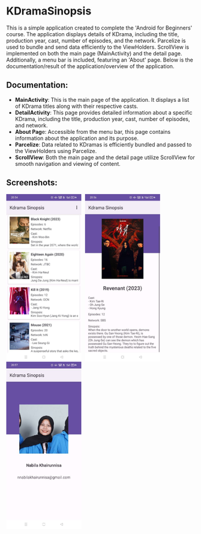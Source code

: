 ﻿# KDramaSinopsis

This is a simple application created to complete the 'Android for Beginners' course. The application displays details of KDrama, including the title, production year, cast, number of episodes, and the network. Parcelize is used to bundle and send data efficiently to the ViewHolders. ScrollView is implemented on both the main page (MainActivity) and the detail page. Additionally, a menu bar is included, featuring an 'About' page. Below is the documentation/result of the application/overview of the application.

## Documentation:

- **MainActivity**: This is the main page of the application. It displays a list of KDrama titles along with their respective casts.
- **DetailActivity**: This page provides detailed information about a specific KDrama, including the title, production year, cast, number of episodes, and network.
- **About Pag**e: Accessible from the menu bar, this page contains information about the application and its purpose.
- **Parcelize**: Data related to KDramas is efficiently bundled and passed to the ViewHolders using Parcelize.
- **ScrollView**: Both the main page and the detail page utilize ScrollView for smooth navigation and viewing of content.

## Screenshots:

<img src="https://github.com/nabilaakhairunnisa/KdramaSinopsis/blob/main/documentation/home.jpeg"
     alt="Main Activity"
     style="float: left; margin-right: 10px;"
     width="200" /> 
<img src="https://github.com/nabilaakhairunnisa/KdramaSinopsis/blob/main/documentation/detail.jpeg"
     alt="Main Activity"
     style="float: left; margin-right: 10px;"
     width="200" /> 
<img src="https://github.com/nabilaakhairunnisa/KdramaSinopsis/blob/main/documentation/about.jpeg"
     alt="Main Activity"
     style="float: left; margin-right: 10px;"
     width="200" /> 
